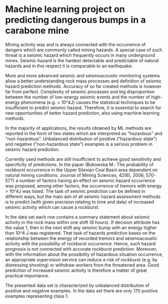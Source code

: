 # Machine learning project on predicting dangerous bumps in a carabone mine
Mining activity was and is always connected with the occurrence of dangers which are commonly called mining hazards. A special case of such threat is a seismic hazard which frequently occurs in many underground mines. Seismic hazard is the hardest detectable and predictable of natural hazards and in this respect it is comparable to an earthquake.

More and more advanced seismic and seismoacoustic monitoring systems allow a better understanding rock mass processes and definition of seismic hazard prediction methods. Accuracy of so far created methods is however far from perfect. Complexity of seismic processes and big disproportion between the number of low-energy seismic events and the number of high-energy phenomena (e.g. > 10^4J) causes the statistical techniques to be insufficient to predict seismic hazard. Therefore, it is essential to search for new opportunities of better hazard prediction, also using machine learning methods.

In the majority of applications, the results obtained by ML methods are reported in the form of two states which are interpreted as "hazardous" and "non-hazardous". Unbalanced distribution of positive ("hazardous state") and negative ("non-hazardous state") examples is a serious problem in seismic hazard prediction.

Currently used methods are still insufficient to achieve good sensitivity and specificity of predictions. In the paper (Bukowska M.: The probability of rockburst occurrence in the Upper Silesian Coal Basin area dependent on natural mining conditions. Journal of Mining Sciences, 42(6), 2006, 570-577) a number of factors having an effect on seismic hazard occurrence was proposed, among other factors, the occurrence of tremors with energy > 10^4J was listed. The task of seismic prediction can be defined in different ways, but the main aim of all seismic hazard assessment methods is to predict (with given precision relating to time and date) of increased seismic activity which can cause a rockburst.

In the data set each row contains a summary statement about seismic activity in the rock mass within one shift (8 hours). If decision attribute has the value 1, then in the next shift any seismic bump with an energy higher than 10^4 J was registered. That task of hazards prediction bases on the relationship between the energy of recorded tremors and seismoacoustic activity with the possibility of rockburst occurrence. Hence, such hazard prognosis is not connected with accurate rockburst prediction. Moreover, with the information about the possibility of hazardous situation occurrence, an appropriate supervision service can reduce a risk of rockburst (e.g. by distressing shooting) or withdraw workers from the threatened area. Good prediction of increased seismic activity is therefore a matter of great practical importance.

The presented data set is characterized by unbalanced distribution of positive and negative examples. In the data set there are only 170 positive examples representing class 1.
